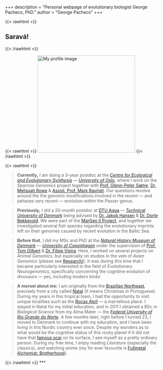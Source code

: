 +++
description = "Personal webpage of evolutionary biologist George Pacheco, PhD."
author = "George Pacheco"
+++

{{< rawhtml >}}
<article>
    <h1 class="title">Saravá!</h1>
</article>
{{< /rawhtml >}}

{{< rawhtml >}}
<img class=divProfileImg src="../Images/Profile_KAZ.jpeg" alt="My profile image" style="height:20rem">
{{< /rawhtml >}}

{{< rawhtml >}}
<blockquote>
<b>Currently,</b> I am doing a 3-year postdoc at the <a href="https://www.mn.uio.no/cees/english/" target="_blank"><i>Centre for Ecological and Evolutionary Synthesis</i></a> — <a href="https://www.uio.no/english/" target="_blank"><i>University of Oslo</i></a>, where I work on the <i>Sparrow Genomics</i> project together with <a href="https://www.mn.uio.no/cees/english/people/core/glennp/" target="_blank">Prof. Glenn-Peter Sætre</a>, <a href="https://therowelab.com/" target="_blank">Dr. Melissah Rowe</a> & <a href="https://markravinet.github.io/" target="_blank">Assist. Prof. Mark Ravinet</a>. Our questions revolve around the the genomic modifications involved in the recent — and peharps very recent — evolution within the <i>Passer</i> genus. 
</blockquote>

<blockquote>
<b>Previously,</b> I did a 20-month postdoc at <a href="https://www.aqua.dtu.dk/english/about" target="_blank">DTU Aqua</a> — <a href="https://www.dtu.dk/english" target="_blank"><i>Technical University of Denmark</i></a> being advised by <a href="https://orbit.dtu.dk/en/persons/jakob-hemmer-hansen" target="_blank">Dr. Jakob Hansen</a> & <a href="https://orbit.dtu.dk/en/persons/dorte-bekkevold" target="_blank">Dr. Dorte Bekkevold</a>. We were part of the <a href="https://twitter.com/Margen_II" target="_blank">MarGen II Project</a>, and together we investigated several fish species regarding the evolutionary imprints left on their genomes caused by recent evolution in the Baltic Sea.
</blockquote>

<blockquote>
<b>Before that</b>, I did my MSc and PhD at the <a href="https://snm.ku.dk/english/" target="_blank"><i>Natural History Museum of Denmark</i></a> — <a href="https://www.ku.dk/english/" target="_blank"><i>University of Copenhagen</i></a> under the supervision of <a href="(https://globe.ku.dk/staff-list/?pure=en/persons/295003" target="_blank">Prof. Tom Gilbert</a> & <a href="https://scholar.google.com/citations?user=gvZmPNQAAAAJ&hl=en" target="_blank">Dr. Filipe Vieira</a>. Here, I worked on several projects on <i>Animal Genomics</i>, but especially on studies in the vein of <i>Avian Genomics</i> (please see <a href="https://g-pacheco.github.io/research/" target="_blank">Research/</a>). It was during this time that I became particularly interested in the field of <i>Evolutionary Neurogenomics</i>, specifically concerning the cognitive evolution of dinosaurs — yes, including modern birds!
</blockquote>

<blockquote>
<b>A morsel about me:</b> I am originally from the <a href="https://en.wikipedia.org/wiki/Northeast_Region,_Brazil" target="_blank">Brazilian Northeast</a>, precisely from a city called <a href="https://en.wikipedia.org/wiki/Natal,_Rio_Grande_do_Norte" target="_blank">Natal</a> (it means Christmas in Portuguese). During my years in this tropical town, I had the opportunity to visit unique localities such as the <a href="https://en.wikipedia.org/wiki/Rocas_Atoll" target="_blank">Rocas Atoll</a> — a marvellous place. I stayed in Natal for my initial education, and in 2011 I obtained a BSc in <i>Biological Science</i> from my Alma Mater — the <a href="https://www.ufrn.br/en" target="_blank"><i>Federal University of Rio Grande do Norte</i></a>. A few months later, right before I turned 23, I moved to Denmark to continue with my education, and I have been living in this Nordic country ever since. Despite my wonders as to what would be the cognitive status of this rocky planet if it did not have that <a href="https://en.wikipedia.org/wiki/Chicxulub_crater" target="_blank">famous scar</a> on its surface, I see myself as a pretty ordinary person. During my free time, I enjoy reading <i>Literature</i> (especially the classics), and watching anime (my for ever favourite is <a href="https://en.wikipedia.org/wiki/Fullmetal_Alchemist:_Brotherhood" target="_blank">Fullmetal Alchemist: Brotherhood</a>).
</blockquote>
{{< /rawhtml >}}
***